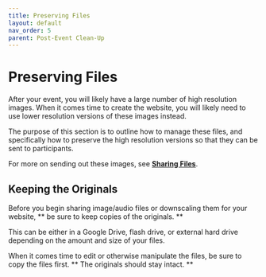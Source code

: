 ```yaml
---
title: Preserving Files
layout: default
nav_order: 5
parent: Post-Event Clean-Up
---
```


# Preserving Files

After your event, you will likely have a large number of high resolution images. When it comes time to create the website, you will likely need to use lower resolution versions of these images instead. 

The purpose of this section is to outline how to manage these files, and specifically how to preserve the high resolution versions so that they can be sent to participants. 

For more on sending out these images, see [**Sharing Files**]({{site.url}}{{site.baseurl}}/postEvent/preserving/preserving.html).

## Keeping the Originals 

Before you begin sharing image/audio files or downscaling them for your website, ** be sure to keep copies of the originals. ** 

This can be either in a Google Drive, flash drive, or external hard drive depending on the amount and size of your files.

When it comes time to edit or otherwise manipulate the files, be sure to copy the files first. ** The originals should stay intact. ** 


